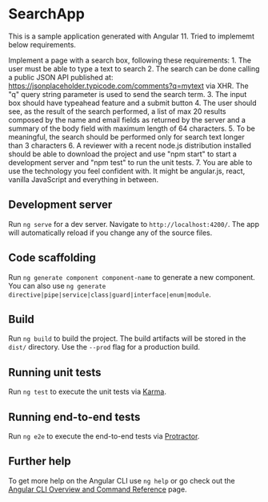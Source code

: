 # SearchApp

This is a sample application generated with Angular 11. Tried to implememt below requirements.

Implement a page with a search box, following these requirements: 1. The user must be able to type a text to search 
2. The search can be done calling a public JSON API published at: https://jsonplaceholder.typicode.com/comments?q=mytext via XHR. The "q" query string parameter is used to send the search term. 
3. The input box should have typeahead feature and a submit button 
4. The user should see, as the result of the search performed, a list of max 20 results composed by the name and email fields as returned by the server and a summary of the body field with maximum length of 64 characters. 
5. To be meaningful, the search should be performed only for search text longer than 3 characters 
6. A reviewer with a recent node.js distribution installed should be able to download the project and use "npm start" to start a development server and "npm test" to run the unit tests. 
7. You are able to use the technology you feel confident with. It might be angular.js, react, vanilla JavaScript and everything in between. 


## Development server

Run `ng serve` for a dev server. Navigate to `http://localhost:4200/`. The app will automatically reload if you change any of the source files.

## Code scaffolding

Run `ng generate component component-name` to generate a new component. You can also use `ng generate directive|pipe|service|class|guard|interface|enum|module`.

## Build

Run `ng build` to build the project. The build artifacts will be stored in the `dist/` directory. Use the `--prod` flag for a production build.

## Running unit tests

Run `ng test` to execute the unit tests via [Karma](https://karma-runner.github.io).

## Running end-to-end tests

Run `ng e2e` to execute the end-to-end tests via [Protractor](http://www.protractortest.org/).

## Further help

To get more help on the Angular CLI use `ng help` or go check out the [Angular CLI Overview and Command Reference](https://angular.io/cli) page.
